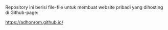 Repository ini berisi file-file untuk membuat website pribadi yang dihosting di Github-page:

 https://adhonrom.github.io/

